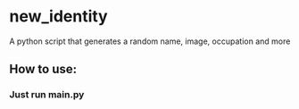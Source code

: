 # new_identity
 A python script that generates a random name, image, occupation and more
 
## How to use:
### Just run main.py
